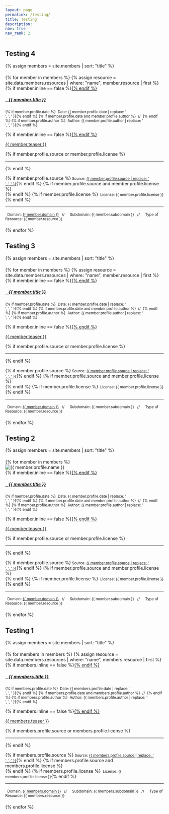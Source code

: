 ```yaml
---
layout: page
permalink: /testing/
title: Testing
description:
nav: true
nav_rank: 2
---
```


## Testing 4

{% assign members = site.members | sort: "title" %}

<div id="member-list" style="margin-top: 20px;">
  {% for member in members %}
    {% assign resource = site.data.members.resources | where: "name", member.resource | first %}
    <div class="member {% if member.inline == false %}hoverable{% endif %}" style="margin-bottom: 20px;" data-domain="{{ member.domain }}" data-subdomain="{{ member.subdomain }}">
      <div class="row no-gutters">
        <div class="team">
          <div class="member-body">
            {% if member.inline == false %}<a href="{{ member.url | relative_url }}">{% endif %}
              <h5 class="member-title"><i class="{{ resource.icon | default: 'fas fa-file' }}"></i>&nbsp;&nbsp; {{ member.title }}</h5></a>
            <p class="member-text"><small class="test-muted">{% if member.profile.date %}<i class="fa-solid fa-calendar"></i>&nbsp; Date: {{ member.profile.date | replace: '<br />', ', ' }}{% endif %}
              {% if member.profile.date and member.profile.author %}&nbsp;&nbsp;//&nbsp;&nbsp;{% endif %}
              {% if member.profile.author %}<i class="fa-solid fa-user"></i>&nbsp; Author: {{ member.profile.author | replace: '<br />', ', ' }}{% endif %}</small></p>
            {% if member.inline == false %}<a href="{{ member.url | relative_url }}">{% endif %}
              <p class="member-text">{{ member.teaser }}</p></a>
            {% if member.profile.source or member.profile.license %}
              <hr class="solid">
            {% endif %}
            <p class="member-text">
              {% if member.profile.source %}<small class="test-muted"><i class="fas fa-link"></i> Source: <a href="{{ member.profile.source }}">{{ member.profile.source | replace: '<br />', ', ' }}</a></small>{% endif %}
              {% if member.profile.source and member.profile.license %}<br>{% endif %}
              {% if member.profile.license %}<small class="test-muted"><i class="fa-solid fa-quote-left"></i>&nbsp; License: {{ member.profile.license }}</small>{% endif %}
            </p>
              <hr class="solid">
            <p class="member-text">
              <small class="test-muted domain"><i class="fa-solid fa-square"></i>&nbsp; Domain: <a href="{{ site.url }}{{ site.baseurl }}{{ member.domain | downcase | replace: ' ', '-' }}">{{ member.domain }}</a> &nbsp;&nbsp;//&nbsp;&nbsp;</small>
              <small class="test-muted subdomain"><i class="fa-solid fa-sitemap"></i>&nbsp; Subdomain: {{ member.subdomain }} &nbsp;&nbsp;//&nbsp;&nbsp;</small>
              <small class="test-muted resource"><i class="fa-solid fa-file"></i>&nbsp; Type of Resource: {{ member.resource }}</small><br>
            </p>
          </div>
        </div>
      </div>
    </div>
  {% endfor %}
</div>

<script>
document.addEventListener('DOMContentLoaded', function() {
  const domainFilter = document.getElementById('domain-filter');
  const subdomainFilter = document.getElementById('subdomain-filter');
  const resourceFilter = document.getElementById('resource-filter');
  const members = document.querySelectorAll('.member');

  function filtermembers() {
    const selectedDomain = domainFilter.value;
    const selectedSubdomain = subdomainFilter.value;
    const selectedResource = resourceFilter.value;

    members.forEach(member => {
      const domain = member.getAttribute('data-domain'); // Get domain from data attribute
      const subdomain = member.getAttribute('data-subdomain'); // Get subdomain from data attribute
      const resource = member.querySelector('.resource').textContent.trim().replace('Type of Resource: ', ''); 

      const domainMatch = selectedDomain === 'all' || domain === selectedDomain;
      const subdomainMatch = selectedSubdomain === 'all' || subdomain === selectedSubdomain;
      const resourceMatch = selectedResource === 'all' || resource === selectedResource;

      if (domainMatch && subdomainMatch && resourceMatch) {
        member.style.display = 'block';
      } else {
        member.style.display = 'none';
      }
    });
  }

  domainFilter.addEventListener('change', filtermembers);
  subdomainFilter.addEventListener('change', filtermembers);
  resourceFilter.addEventListener('change', filtermembers);

  // Initial filtering when the page loads
  filtermembers();
});
</script>


## Testing 3

{% assign members = site.members | sort: "title" %}

<div id="member-list" style="margin-top: 20px;">
  {% for member in members %}
    {% assign resource = site.data.members.resources | where: "name", member.resource | first %}
    <div class="member {% if member.inline == false %}hoverable{% endif %}" style="margin-bottom: 20px;" data-domain="{{ member.domain }}" data-subdomain="{{ member.subdomain }}">
      <div class="row no-gutters">
        <div class="team">
          <div class="member-body">
            {% if member.inline == false %}<a href="{{ member.url | relative_url }}">{% endif %}
              <h5 class="member-title"><i class="{{ resource.icon | default: 'fas fa-file' }}"></i>&nbsp;&nbsp; {{ member.title }}</h5></a>
            <p class="member-text"><small class="test-muted">{% if member.profile.date %}<i class="fa-solid fa-calendar"></i>&nbsp; Date: {{ member.profile.date | replace: '<br />', ', ' }}{% endif %}
              {% if member.profile.date and member.profile.author %}&nbsp;&nbsp;//&nbsp;&nbsp;{% endif %}
              {% if member.profile.author %}<i class="fa-solid fa-user"></i>&nbsp; Author: {{ member.profile.author | replace: '<br />', ', ' }}{% endif %}</small></p>
            {% if member.inline == false %}<a href="{{ member.url | relative_url }}">{% endif %}
              <p class="member-text">{{ member.teaser }}</p></a>
            {% if member.profile.source or member.profile.license %}
              <hr class="solid">
            {% endif %}
            <p class="member-text">
              {% if member.profile.source %}<small class="test-muted"><i class="fas fa-link"></i> Source: <a href="{{ member.profile.source }}">{{ member.profile.source | replace: '<br />', ', ' }}</a></small>{% endif %}
              {% if member.profile.source and member.profile.license %}<br>{% endif %}
              {% if member.profile.license %}<small class="test-muted"><i class="fa-solid fa-quote-left"></i>&nbsp; License: {{ member.profile.license }}</small>{% endif %}
            </p>
              <hr class="solid">
            <p class="member-text">
              <small class="test-muted domain"><i class="fa-solid fa-square"></i>&nbsp; Domain: <a href="{{ site.url }}{{ site.baseurl }}{{ member.domain | downcase | replace: ' ', '-' }}">{{ member.domain }}</a> &nbsp;&nbsp;//&nbsp;&nbsp;</small>
              <small class="test-muted subdomain"><i class="fa-solid fa-sitemap"></i>&nbsp; Subdomain: {{ member.subdomain }} &nbsp;&nbsp;//&nbsp;&nbsp;</small>
              <small class="test-muted resource"><i class="fa-solid fa-file"></i>&nbsp; Type of Resource: {{ member.resource }}</small><br>
            </p>
          </div>
        </div>
      </div>
    </div>
  {% endfor %}
</div>

## Testing 2

{% assign members = site.members | sort: "title" %}

<div id="members-list" style="margin-top: 20px;">
    {% for member in members %}
        <div class="col-sm-4 col-md-3">
            <img src="{{ '/assets/img/' | append: member.profile.image | relative_url }}" class="card-img img-fluid" alt="{{ member.profile.name }}" />
        </div>
        <div class="team col-sm-8 col-md-9">
            <div class="members {% if member.inline == false %}hoverable{% endif %}" style="margin-bottom: 20px;" data-domain="{{ member.domain }}" data-subdomain="{{ member.subdomain }}">
                <div class="row no-gutters">
                    <div class="team">
                        <div class="members-body">
                            {% if member.inline == false %}<a href="{{ member.url | relative_url }}">{% endif %}
                                <h5 class="members-title"><i class="{{ resource.icon | default: 'fas fa-file' }}"></i>&nbsp;&nbsp; {{ member.title }}</h5></a>
                            <p class="members-text"><small class="test-muted">
                                {% if member.profile.date %}<i class="fa-solid fa-calendar"></i>&nbsp; Date: {{ member.profile.date | replace: '<br />', ', ' }}{% endif %}
                                {% if member.profile.date and member.profile.author %}&nbsp;&nbsp;//&nbsp;&nbsp;{% endif %}
                                {% if member.profile.author %}<i class="fa-solid fa-user"></i>&nbsp; Author: {{ member.profile.author | replace: '<br />', ', ' }}{% endif %}
                            </small></p>
                            {% if member.inline == false %}<a href="{{ member.url | relative_url }}">{% endif %}
                            <p class="members-text">{{ member.teaser }}</p></a>
                            {% if member.profile.source or member.profile.license %}
                                <hr class="solid">
                            {% endif %}
                            <p class="members-text">
                                {% if member.profile.source %}<small class="test-muted"><i class="fas fa-link"></i> Source: <a href="{{ member.profile.source }}">{{ member.profile.source | replace: '<br />', ', ' }}</a></small>{% endif %}
                                {% if member.profile.source and member.profile.license %}<br>{% endif %}
                                {% if member.profile.license %}<small class="test-muted"><i class="fa-solid fa-quote-left"></i>&nbsp; License: {{ member.profile.license }}</small>{% endif %}
                            </p>
                            <hr class="solid">
                            <p class="members-text">
                                <small class="test-muted domain"><i class="fa-solid fa-square"></i>&nbsp; Domain: <a href="{{ site.url }}{{ site.baseurl }}{{ member.domain | downcase | replace: ' ', '-' }}">{{ member.domain }}</a> &nbsp;&nbsp;//&nbsp;&nbsp;</small>
                                <small class="test-muted subdomain"><i class="fa-solid fa-sitemap"></i>&nbsp; Subdomain: {{ member.subdomain }} &nbsp;&nbsp;//&nbsp;&nbsp;</small>
                                <small class="test-muted resource"><i class="fa-solid fa-file"></i>&nbsp; Type of Resource: {{ member.resource }}</small><br>
                            </p>
                        </div>
                    </div>
                </div>
            </div>
        </div>
    {% endfor %}
</div>



## Testing 1

{% assign members = site.members | sort: "title" %}

<div id="members-list" style="margin-top: 20px;">
  {% for members in members %}
    {% assign resource = site.data.members.resources | where: "name", members.resource | first %}
    <div class="members {% if members.inline == false %}hoverable{% endif %}" style="margin-bottom: 20px;" data-domain="{{ members.domain }}" data-subdomain="{{ members.subdomain }}">
      <div class="row no-gutters">
        <div class="team">
          <div class="members-body">
            {% if members.inline == false %}<a href="{{ members.url | relative_url }}">{% endif %}
              <h5 class="members-title"><i class="{{ resource.icon | default: 'fas fa-file' }}"></i>&nbsp;&nbsp; {{ members.title }}</h5></a>
            <p class="members-text"><small class="test-muted">{% if members.profile.date %}<i class="fa-solid fa-calendar"></i>&nbsp; Date: {{ members.profile.date | replace: '<br />', ', ' }}{% endif %}
              {% if members.profile.date and members.profile.author %}&nbsp;&nbsp;//&nbsp;&nbsp;{% endif %}
              {% if members.profile.author %}<i class="fa-solid fa-user"></i>&nbsp; Author: {{ members.profile.author | replace: '<br />', ', ' }}{% endif %}</small></p>
            {% if members.inline == false %}<a href="{{ members.url | relative_url }}">{% endif %}
              <p class="members-text">{{ members.teaser }}</p></a>
            {% if members.profile.source or members.profile.license %}
              <hr class="solid">
            {% endif %}
            <p class="members-text">
              {% if members.profile.source %}<small class="test-muted"><i class="fas fa-link"></i> Source: <a href="{{ members.profile.source }}">{{ members.profile.source | replace: '<br />', ', ' }}</a></small>{% endif %}
              {% if members.profile.source and members.profile.license %}<br>{% endif %}
              {% if members.profile.license %}<small class="test-muted"><i class="fa-solid fa-quote-left"></i>&nbsp; License: {{ members.profile.license }}</small>{% endif %}
            </p>
              <hr class="solid">
            <p class="members-text">
              <small class="test-muted domain"><i class="fa-solid fa-square"></i>&nbsp; Domain: <a href="{{ site.url }}{{ site.baseurl }}{{ members.domain | downcase | replace: ' ', '-' }}">{{ members.domain }}</a> &nbsp;&nbsp;//&nbsp;&nbsp;</small>
              <small class="test-muted subdomain"><i class="fa-solid fa-sitemap"></i>&nbsp; Subdomain: {{ members.subdomain }} &nbsp;&nbsp;//&nbsp;&nbsp;</small>
              <small class="test-muted resource"><i class="fa-solid fa-file"></i>&nbsp; Type of Resource: {{ members.resource }}</small><br>
            </p>
          </div>
        </div>
      </div>
    </div>
  {% endfor %}
</div>
